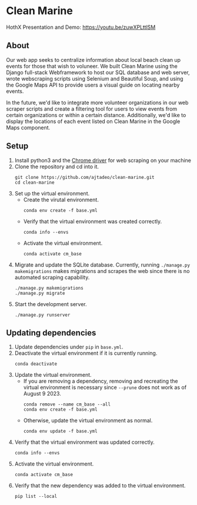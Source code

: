 # Clean Marine

HothX Presentation and Demo: https://youtu.be/zuwXPLttlSM

## About

Our web app seeks to centralize information about local beach clean up events for those that wish to voluneer. We built Clean Marine using the Django full-stack Webframework to host our SQL database and web server, wrote webscraping scripts using Selenium and Beautiful Soup, and using the Google Maps API to provide users a visual guide on locating nearby events.

In the future, we'd like to integrate more volunteer organizations in our web scraper scripts and create a filtering tool for users to view events from certain organizations or within a certain distance. Additionally, we'd like to display the locations of each event listed on Clean Marine in the Google Maps component.

## Setup

1. Install python3 and the [Chrome driver](https://chromedriver.storage.googleapis.com/index.html?path=111.0.5563.41/) for web scraping on your machine
1. Clone the repository and cd into it.
    ```
    git clone https://github.com/ajtadeo/clean-marine.git
    cd clean-marine
    ```
3. Set up the virtual environment.
    * Create the virutal environment.
        ```
        conda env create -f base.yml
        ```
    * Verify that the virtual environment was created correctly.
        ```
        conda info --envs
        ```
    * Activate the virtual environment.
        ```
        conda activate cm_base
        ```
4. Migrate and update the SQLite database. Currently, running `./manage.py makemigrations` makes migrations and scrapes the web since there is no automated scraping capability. 
    ```
    ./manage.py makemigrations
    ./manage.py migrate
    ```
5. Start the development server.
    ```
    ./manage.py runserver
    ```

## Updating dependencies
1. Update dependencies under `pip` in `base.yml`.
2. Deactivate the virtual environment if it is currently running.
    ```
    conda deactivate
    ```
3. Update the virtual environment. 
    * If you are removing a dependency, removing and recreating the virtual environment is necessary since `--prune` does not work as of August 9 2023. 
        ```
        conda remove --name cm_base --all
        conda env create -f base.yml
        ```
    * Otherwise, update the virtual environment as normal.
        ```
        conda env update -f base.yml
        ```
4. Verify that the virtual environment was updated correctly.
    ```
    conda info --envs
    ```
5. Activate the virtual environment.
    ```
    conda activate cm_base
    ```
6. Verify that the new dependency was added to the virtual environment.
    ```
    pip list --local
    ```